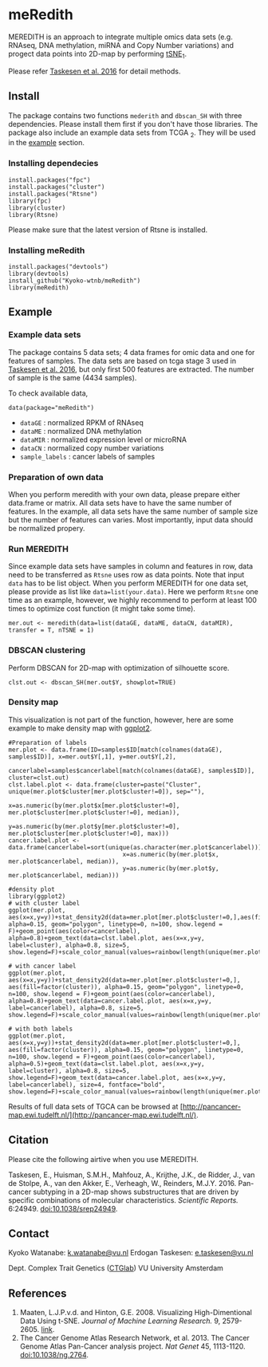 # meRedith
MEREDITH is an approach to integrate multiple omics data sets (e.g. RNAseq, DNA methylation, miRNA and Copy Number variations) and progect data points into 2D-map by performing [tSNE](https://lvdmaaten.github.io/tsne/)<sub>1</sub>.

Please refer [Taskesen et al. 2016](http://www.nature.com/articles/srep24949) for detail methods.

## Install
The package contains two functions `mederith` and `dbscan_SH` with three dependencies. Please install them first if you don't have those libraries. The package also include an example data sets from TCGA <sub>2</sub>. They will be used in the [example](##Example-with-TCGA-data-sets) section.

### Installing dependecies
```{r}
install.packages("fpc")
install.packages("cluster")
install.packages("Rtsne")
library(fpc)
library(cluster)
library(Rtsne)
```
Please make sure that the latest version of Rtsne is installed.

### Installing meRedith
```{r}
install.packages("devtools")
library(devtools)
install_github("Kyoko-wtnb/meRedith")
library(meRedith)
```

## Example
### Example data sets
The package contains 5 data sets; 4 data frames for omic data and one for features of samples. The data sets are based on tcga stage 3 used in [Taskesen et al. 2016](http://www.nature.com/articles/srep24949), but only first 500 features are extracted. The number of sample is the same (4434 samples).

To check available data,
```{r}
data(package="meRedith")
```
- `dataGE` : normalized RPKM of RNAseq
- `dataME` : normalized DNA methylation
- `dataMIR` : normalized expression level or microRNA
- `dataCN` : normalized copy number variations
- `sample_labels` : cancer labels of samples

### Preparation of own data
When you perform meredith with your own data, please prepare either data.frame or matrix. All data sets have to have the same number of features. In the example, all data sets have the same number of sample size but the number of features can varies. Most importantly, input data should be normalized propery.

### Run MEREDITH
Since example data sets have samples in column and features in row, data need to be transferred as `Rtsne` uses row as data points. Note that input `data` has to be list object. When you perform MEREDITH for one data set, please provide as list like `data=list(your.data)`. Here we perform `Rtsne` one time as an example, however, we highly recommend to perform at least 100 times to optimize cost function (it might take some time).
```{r}
mer.out <- meredith(data=list(dataGE, dataME, dataCN, dataMIR), transfer = T, nTSNE = 1)
```

### DBSCAN clustering
Perform DBSCAN for 2D-map with optimization of silhouette score.
```{r}
clst.out <- dbscan_SH(mer.out$Y, showplot=TRUE)
```

### Density map
This visualization is not part of the function, however, here are some example to make density map with [ggplot2](http://docs.ggplot2.org/current/#).
```{r}
#Preparation of labels
mer.plot <- data.frame(ID=samples$ID[match(colnames(dataGE), samples$ID)], x=mer.out$Y[,1], y=mer.out$Y[,2],
                       cancerlabel=samples$cancerlabel[match(colnames(dataGE), samples$ID)], cluster=clst.out)
clst.label.plot <- data.frame(cluster=paste("Cluster", unique(mer.plot$cluster[mer.plot$cluster!=0]), sep=""),
                              x=as.numeric(by(mer.plot$x[mer.plot$cluster!=0], mer.plot$cluster[mer.plot$cluster!=0], median)),
                              y=as.numeric(by(mer.plot$y[mer.plot$cluster!=0], mer.plot$cluster[mer.plot$cluster!=0], max)))
cancer.label.plot <- data.frame(cancerlabel=sort(unique(as.character(mer.plot$cancerlabel))),
                                x=as.numeric(by(mer.plot$x, mer.plot$cancerlabel, median)),
                                y=as.numeric(by(mer.plot$y, mer.plot$cancerlabel, median)))

#density plot
library(ggplot2)
# with cluster label
ggplot(mer.plot, aes(x=x,y=y))+stat_density2d(data=mer.plot[mer.plot$cluster!=0,],aes(fill=factor(cluster)), alpha=0.15, geom="polygon", linetype=0, n=100, show.legend = F)+geom_point(aes(color=cancerlabel), alpha=0.8)+geom_text(data=clst.label.plot, aes(x=x,y=y, label=cluster), alpha=0.8, size=5, show.legend=F)+scale_color_manual(values=rainbow(length(unique(mer.plot$cancerlabel))))+theme_bw()+theme(legend.position="none")

# with cancer label
ggplot(mer.plot, aes(x=x,y=y))+stat_density2d(data=mer.plot[mer.plot$cluster!=0,], aes(fill=factor(cluster)), alpha=0.15, geom="polygon", linetype=0, n=100, show.legend = F)+geom_point(aes(color=cancerlabel), alpha=0.8)+geom_text(data=cancer.label.plot, aes(x=x,y=y, label=cancerlabel), alpha=0.8, size=5, show.legend=F)+scale_color_manual(values=rainbow(length(unique(mer.plot$cancerlabel))))+theme_bw()+theme(legend.position="none")

# with both labels
ggplot(mer.plot, aes(x=x,y=y))+stat_density2d(data=mer.plot[mer.plot$cluster!=0,], aes(fill=factor(cluster)), alpha=0.15, geom="polygon", linetype=0, n=100, show.legend = F)+geom_point(aes(color=cancerlabel), alpha=0.5)+geom_text(data=clst.label.plot, aes(x=x,y=y, label=cluster), alpha=0.8, size=5, show.legend=F)+geom_text(data=cancer.label.plot, aes(x=x,y=y, label=cancerlabel), size=4, fontface="bold", show.legend=F)+scale_color_manual(values=rainbow(length(unique(mer.plot$cancerlabel))))+theme_bw()+theme(legend.position="none")

```
Results of full data sets of TGCA can be browsed at [http://pancancer-map.ewi.tudelft.nl/](http://pancancer-map.ewi.tudelft.nl/).

## Citation
Please cite the following airtive when you use MEREDITH.

Taskesen, E., Huisman, S.M.H., Mahfouz, A., Krijthe, J.K., de Ridder, J., van de Stolpe, A., van den Akker, E., Verheagh, W., Reinders, M.J.Y. 2016. Pan-cancer subtyping in a 2D-map shows substructures that are driven by specific combinations of molecular characteristics. *Scientific Reports.* 6:24949. [doi:10.1038/srep24949](https://www.ncbi.nlm.nih.gov/pubmed/27109935).

## Contact
Kyoko Watanabe: k.watanabe@vu.nl
Erdogan Taskesen: e.taskesen@vu.nl

Dept. Complex Trait Genetics ([CTGlab](http://ctg.cncr.nl/))
VU University Amsterdam

## References
1. Maaten, L.J.P.v.d. and Hinton, G.E. 2008. Visualizing High-Dimentional Data Using t-SNE. *Journal of Machine Learning Research.* 9, 2579-2605. [link](http://www.cs.toronto.edu/~hinton/absps/tsne.pdf).
2. The Cancer Genome Atlas Research Network, et al. 2013. The Cancer Genome Atlas Pan-Cancer analysis project. *Nat Genet* 45, 1113-1120. [doi:10.1038/ng.2764](https://www.ncbi.nlm.nih.gov/pubmed/24071849).
